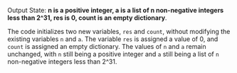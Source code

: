 Output State: **n is a positive integer, a is a list of n non-negative integers less than 2^31, res is 0, count is an empty dictionary**.

The code initializes two new variables, `res` and `count`, without modifying the existing variables `n` and `a`. The variable `res` is assigned a value of 0, and `count` is assigned an empty dictionary. The values of `n` and `a` remain unchanged, with `n` still being a positive integer and `a` still being a list of `n` non-negative integers less than 2^31.